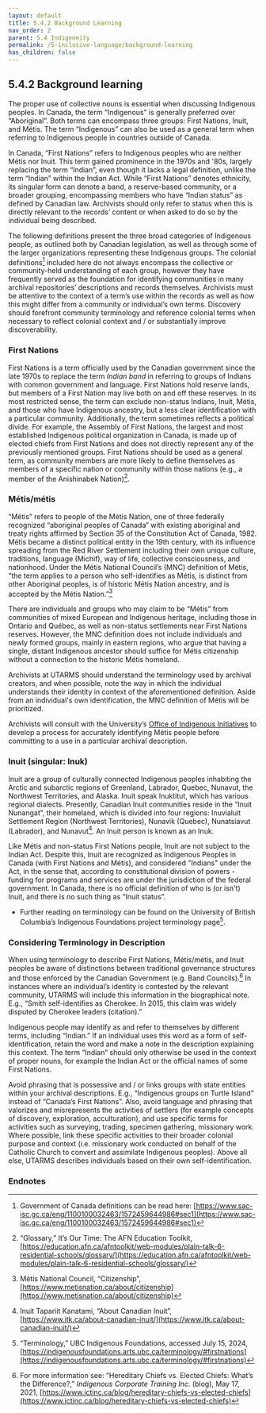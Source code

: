 ```yaml
---
layout: default
title: 5.4.2 Background Learning
nav_order: 2
parent: 5.4 Indigeneity
permalink: /5-inclusive-language/background-learning
has_children: false
---
```


## 5.4.2 Background learning

The proper use of collective nouns is essential when discussing Indigenous peoples. In Canada, the term “Indigenous” is generally preferred over “Aboriginal”. Both terms can encompass three groups: First Nations, Inuit, and Métis. The term “Indigenous” can also be used as a general term when referring to Indigenous people in countries outside of Canada.

In Canada, “First Nations” refers to Indigenous peoples who are neither Métis nor Inuit. This term gained prominence in the 1970s and '80s, largely replacing the term “Indian”, even though it lacks a legal definition, unlike the term “Indian” within the Indian Act. While “First Nations” denotes ethnicity, its singular form can denote a band, a reserve-based community, or a broader grouping, encompassing members who have “Indian status” as defined by Canadian law. Archivists should only refer to status when this is directly relevant to the records’ content or when asked to do so by the individual being described.

The following definitions present the three broad categories of Indigenous people, as outlined both by Canadian legislation, as well as through some of the larger organizations representing these Indigenous groups. The colonial definitions[^30] included here do not always encompass the collective or community-held understanding of each group, however they have frequently served as the foundation for identifying communities in many archival repositories’ descriptions and records themselves. Archivists must be attentive to the context of a term’s use within the records as well as how this might differ from a community or individual’s own terms. Discovery should forefront community terminology and reference colonial terms when necessary to reflect colonial context and / or substantially improve discoverability.

### First Nations

First Nations is a term officially used by the Canadian government since the late 1970s to replace the term *Indian band* in referring to groups of Indians with common government and language. First Nations hold reserve lands, but members of a First Nation may live both on and off these reserves. In its most restricted sense, the term can exclude non-status Indians, Inuit, Métis, and those who have Indigenous ancestry, but a less clear identification with a particular community. Additionally, the term sometimes reflects a political divide. For example, the Assembly of First Nations, the largest and most established Indigenous political organization in Canada, is made up of elected chiefs from First Nations and does not directly represent any of the previously mentioned groups. First Nations should be used as a general term, as community members are more likely to define themselves as members of a specific nation or community within those nations (e.g., a member of the Anishinabek Nation)[^31].

### Métis/métis

“Métis” refers to people of the Métis Nation, one of three federally recognized “aboriginal peoples of Canada” with existing aboriginal and treaty rights affirmed by Section 35 of the Constitution Act of Canada, 1982. Métis became a distinct political entity in the 19th century, with its influence spreading from the Red River Settlement including their own unique culture, traditions, language (Michif), way of life, collective consciousness, and nationhood. Under the Métis National Council’s (MNC) definition of Métis, “the term applies to a person who self-identifies as Métis, is distinct from other Aboriginal peoples, is of historic Métis Nation ancestry, and is accepted by the Métis Nation.”[^32]

There are individuals and groups who may claim to be “Métis” from communities of mixed European and Indigenous heritage, including those in Ontario and Québec, as well as non-status settlements near First Nations reserves. However, the MNC definition does not include individuals and newly formed groups, mainly in eastern regions, who argue that having a single, distant Indigenous ancestor should suffice for Métis citizenship without a connection to the historic Métis homeland.

Archivists at UTARMS should understand the terminology used by archival creators, and when possible, note the way in which the individual understands their identity in context of the aforementioned definition. Aside from an individual's own identification, the MNC definition of Métis will be prioritized.

Archivists will consult with the University’s [Office of Indigenous Initiatives](https://indigenous.utoronto.ca/initiatives-protocols/) to develop a process for accurately identifying Métis people before committing to a use in a particular archival description.

### Inuit (singular: Inuk)

Inuit are a group of culturally connected Indigenous peoples inhabiting the Arctic and subarctic regions of Greenland, Labrador, Quebec, Nunavut, the Northwest Territories, and Alaska. Inuit speak Inuktitut, which has various regional dialects. Presently, Canadian Inuit communities reside in the “Inuit Nunangat”, their homeland, which is divided into four regions: Inuvialuit Settlement Region (Northwest Territories), Nunavik (Quebec), Nunatsiavut (Labrador), and Nunavut[^33]. An Inuit person is known as an Inuk. 

Like Métis and non-status First Nations people, Inuit are not subject to the Indian Act. Despite this, Inuit are recognized as Indigenous Peoples in Canada (with First Nations and Métis), and considered "Indians" under the Act, in the sense that, according to constitutional division of powers - funding for programs and services are under the jurisdiction of the federal government. In Canada, there is no official definition of who is (or isn't) Inuit, and there is no such thing as “Inuit status”.

* Further reading on terminology can be found on the University of British Columbia’s Indigenous Foundations project terminology page[^34].

### Considering Terminology in Description

When using terminology to describe First Nations, Métis/métis, and Inuit peoples be aware of distinctions between traditional governance structures and those enforced by the Canadian Government (e.g. Band Councils).[^35] In instances where an individual’s identity is contested by the relevant community, UTARMS will include this information in the biographical note. E.g., “Smith self-identifies as Cherokee. In 2015, this claim was widely disputed by Cherokee leaders (citation).”

Indigenous people may identify as and refer to themselves by different terms, including “Indian.” If an individual uses this word as a form of self-identification, retain the word and make a note in the description explaining this context. The term “Indian” should only otherwise be used in the context of proper nouns, for example the Indian Act or the official names of some First Nations.

Avoid phrasing that is possessive and / or links groups with state entities within your archival descriptions. E.g., “Indigenous groups on Turtle Island” instead of “Canada’s First Nations”. Also, avoid language and phrasing that valorizes and misrepresents the activities of settlers (for example concepts of discovery, exploration, acculturation), and use specific terms for activities such as surveying, trading, specimen gathering, missionary work. Where possible, link these specific activities to their broader colonial purpose and context (i.e. missionary work conducted on behalf of the Catholic Church to convert and assimilate Indigenous peoples). Above all else, UTARMS describes individuals based on their own self-identification.

### Endnotes

[^30]: Government of Canada definitions can be read here: [https://www.sac-isc.gc.ca/eng/1100100032463/1572459644986#sec1](https://www.sac-isc.gc.ca/eng/1100100032463/1572459644986#sec1)

[^31]: “Glossary,” It’s Our Time: The AFN Education Toolkit, [https://education.afn.ca/afntoolkit/web-modules/plain-talk-6-residential-schools/glossary/](https://education.afn.ca/afntoolkit/web-modules/plain-talk-6-residential-schools/glossary/)

[^32]: Métis National Council, “Citizenship”, [https://www.metisnation.ca/about/citizenship](https://www.metisnation.ca/about/citizenship)

[^33]: Inuit Tapariit Kanatami, “About Canadian Inuit”, [https://www.itk.ca/about-canadian-inuit/](https://www.itk.ca/about-canadian-inuit/)

[^34]: “Terminology,” UBC Indigenous Foundations, accessed July 15, 2024, [https://indigenousfoundations.arts.ubc.ca/terminology/#firstnations](https://indigenousfoundations.arts.ubc.ca/terminology/#firstnations)

[^35]: For more information see: “Hereditary Chiefs vs. Elected Chiefs: What’s the Difference?,” *Indigenous Corporate Training Inc.* (blog), May 17, 2021, [https://www.ictinc.ca/blog/hereditary-chiefs-vs-elected-chiefs](https://www.ictinc.ca/blog/hereditary-chiefs-vs-elected-chiefs)